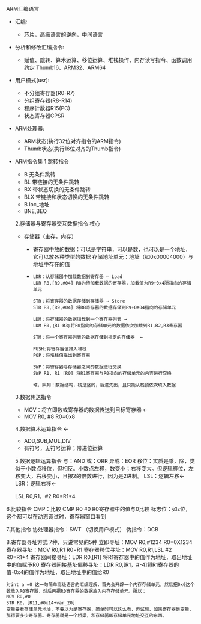 ARM汇编语言

- 汇编:
  - 芯片，高级语言的逆向，中间语言

- 分析和修改汇编指令:
  - 赋值、跳转、算术运算、移位运算、堆栈操作、内存读写指令、函数调用约定
    	Thumb16、ARM32、ARM64

- 用户模式(usr):
  	- 不分组寄存器(R0-R7)
   - 分组寄存器(R8-R14)
   - 程序计数器R15(PC)
   - 状态寄存器CPSR



- ARM处理器:
  - ARM状态(执行32位对齐指令的ARM指令)
  - Thumb状态(执行16位对齐的Thumb指令)

- ARM指令集
  1.跳转指令

  - B 无条件跳转
  - BL 带链接的无条件跳转	
  - BX 带状态切换的无条件跳转
  - BLX 带链接和状态切换的无条件跳转
  - B loc_地址
  - BNE,BEQ

  2.存储器与寄存器交互数据指令 核心

  - 存储器（主存，内存）

    - 寄存器中放的数据：可以是字符串，可以是数，也可以是一个地址，它可以放各种类型的数据
      存储地址单元：地址（如0x00004000）与地址中存在的值

    - ```assembly
      LDR：从存储器中加载数据到寄存器 ← Load
      LDR R8,[R9,#04] R8为待加载数据的寄存器，加载值为R9+0x4所指向的存储单元
      
      STR：将寄存器的数据存储到存储器 → Store
      STR R8,[R9,#04] 将R8寄存器的数据存储到R9+0X04指向的存储单元
      
      LDM：将存储器的数据加载到一个寄存器列表 →
      LDM R0,｛R1-R3｝将R0指向的存储单元的数据依次加载到R1,R2,R3寄存器
      
      STM：将一个寄存器列表的数据存储到指定的存储器  ←
      
      PUSH:将寄存器值推入堆栈
      POP：将堆栈值推出到寄存器
      
      SWP：将寄存器与存储器之间的数据进行交换
      SWP R1, R1 [R0] 将R1寄存器与R0指向的存储单元的内容进行交换
      
      堆，队列：数据结构，栈是竖的，后进先出，且只能从栈顶依次填入数据
      ```

  3.数据传送指令

  - MOV：将立即数或寄存器的数据传送到目标寄存器 ←
  -	MOV R0, #8 R0=0x8

  4.数据算术运算指令
  	←

  - ADD,SUB,MUL,DIV
  - 有符号，无符号运算；带进位运算

  5.数据逻辑运算指令
  	与：AND
  	或：ORR
  	异或：EOR
  	移位：实质是乘，除，类似于小数点移位，但相反。小数点左移，数变小；右移变大。但逻辑移位，左移变大，右移变小，且按2的倍数进行，因为是2进制。
  	LSL：逻辑左移←
  	LSR：逻辑右移←

	LSL R0,R1，#2 R0=R1*4

6.比较指令
	CMP：比较
	CMP R0 #0 		R0寄存器中的值与0比较
	标志位：如z位，这个都可以在动态调试时，寄存器窗口看到

7.其他指令
	协处理器指令：SWT （切换用户模式）
	伪指令：DCB

8.寄存器寻址方式
	7种，只说常见的5种
	立即寻址：MOV R0,#1234 R0=0X1234
	寄存器寻址：MOV R0,R1 R0=R1
	寄存器移位寻址：MOV R0,R1,LSL #2 	R0=R1*4
	寄存器间接寻址：LDR R0,[R1] 将R1寄存器中的值作为地址，取出地址中的值赋予R0
	寄存器间接基址偏移寻址：LDR R0,[R1，#-4]将R1寄存器的值-0x4的值作为地址，取出地址中的值给R0

	对int a =0 这一句简单高级语言的汇编理解，首先会开辟一个内存存储单元，然后把0x0这个数放入R0寄存器，然后再把R0寄存器的数据放入内存存储单元。所以：
	MOV R0,#0
	STR R0，[R11,#0x14+var_20]
	变量要看存储单元地址，不要以为是寄存器，简单时可以这么看，但试想，如果寄存器是变量，那得要多少寄存器。寄存器就是一个桥梁，和存储器即存储单元地址交互的东西。
